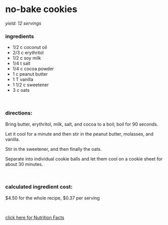 # no-bake cookies
*yield: 12 servings*

### ingredients
- 1/2 c coconut oil
- 2/3 c erythritol
- 1/2 c soy milk
- 1/4 t salt
- 1/4 c cocoa powder
- 1 c peanut butter
- 1 T vanilla
- 1 1/2 c sweetener
- 3 c oats

<br>

### directions:

Bring butter, erythritol, milk, salt, and cocoa to a boil; boil for 90 seconds.

Let it cool for a minute and then stir in the peanut butter, molasses, and vanilla.

Stir in the sweetener, and then finally the oats.

Separate into individual cookie balls and let them cool on a cookie sheet for about 30 minutes.


<br>

### calculated ingredient cost:

$4.50 for the whole recipe, $0.37 per serving

<br>

[click here for Nutrition Facts](https://htmlpreview.github.io/?https://github.com/nate-thegrate/vegan-chef/blob/main/compile_recipes/nutrition/nutrition_labels/no-bake%20cookies/nutrition_facts.html)